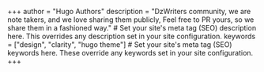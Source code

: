 +++
author = "Hugo Authors"
description = "DzWriters community, we are note takers, and we love sharing them publicly, Feel free to PR yours, so we share them in a fashioned way." # Set your site's meta tag (SEO) description here. This overrides any description set in your site configuration.
keywords = ["design", "clarity", "hugo theme"] # Set your site's meta tag (SEO) keywords here. These override any keywords set in your site configuration.
+++
